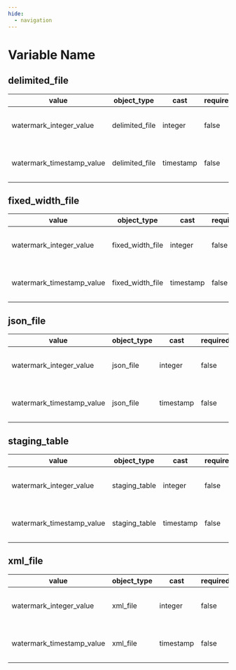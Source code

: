 ```yaml
---
hide:
  - navigation
---
```


# Variable Name

## delimited_file

|value|object_type|cast|required|comment|
|----|----|----|----|----|
|watermark_integer_value|delimited_file|integer|false|Integer value used for pipeline checkpointing.|
|watermark_timestamp_value|delimited_file|timestamp|false|Timestamp value used for pipeline checkpointing.|

## fixed_width_file

|value|object_type|cast|required|comment|
|----|----|----|----|----|
|watermark_integer_value|fixed_width_file|integer|false|Integer value used for pipeline checkpointing.|
|watermark_timestamp_value|fixed_width_file|timestamp|false|Timestamp value used for pipeline checkpointing.|

## json_file

|value|object_type|cast|required|comment|
|----|----|----|----|----|
|watermark_integer_value|json_file|integer|false|Integer value used for pipeline checkpointing.|
|watermark_timestamp_value|json_file|timestamp|false|Timestamp value used for pipeline checkpointing.|

## staging_table

|value|object_type|cast|required|comment|
|----|----|----|----|----|
|watermark_integer_value|staging_table|integer|false|Integer value used for pipeline checkpointing.|
|watermark_timestamp_value|staging_table|timestamp|false|Timestamp value used for pipeline checkpointing.|

## xml_file

|value|object_type|cast|required|comment|
|----|----|----|----|----|
|watermark_integer_value|xml_file|integer|false|Integer value used for pipeline checkpointing.|
|watermark_timestamp_value|xml_file|timestamp|false|Timestamp value used for pipeline checkpointing.|

